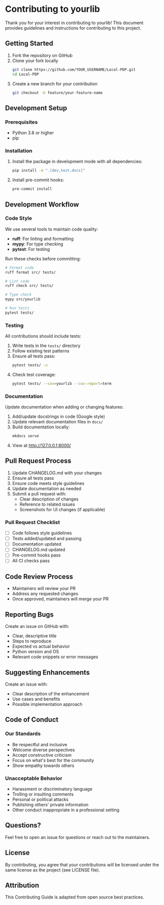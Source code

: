 # Contributing to yourlib

Thank you for your interest in contributing to yourlib! This document provides guidelines and instructions for contributing to this project.

## Getting Started

1. Fork the repository on GitHub
2. Clone your fork locally
   ```bash
   git clone https://github.com/YOUR_USERNAME/Local-PDP.git
   cd Local-PDP
   ```
3. Create a new branch for your contribution
   ```bash
   git checkout -b feature/your-feature-name
   ```

## Development Setup

### Prerequisites

- Python 3.8 or higher
- pip

### Installation

1. Install the package in development mode with all dependencies:
   ```bash
   pip install -e ".[dev,test,docs]"
   ```

2. Install pre-commit hooks:
   ```bash
   pre-commit install
   ```

## Development Workflow

### Code Style

We use several tools to maintain code quality:

- **ruff**: For linting and formatting
- **mypy**: For type checking
- **pytest**: For testing

Run these checks before committing:

```bash
# Format code
ruff format src/ tests/

# Lint code
ruff check src/ tests/

# Type check
mypy src/yourlib

# Run tests
pytest tests/
```

### Testing

All contributions should include tests:

1. Write tests in the `tests/` directory
2. Follow existing test patterns
3. Ensure all tests pass:
   ```bash
   pytest tests/ -v
   ```
4. Check test coverage:
   ```bash
   pytest tests/ --cov=yourlib --cov-report=term
   ```

### Documentation

Update documentation when adding or changing features:

1. Add/update docstrings in code (Google style)
2. Update relevant documentation files in `docs/`
3. Build documentation locally:
   ```bash
   mkdocs serve
   ```
4. View at http://127.0.0.1:8000/

## Pull Request Process

1. Update CHANGELOG.md with your changes
2. Ensure all tests pass
3. Ensure code meets style guidelines
4. Update documentation as needed
5. Submit a pull request with:
   - Clear description of changes
   - Reference to related issues
   - Screenshots for UI changes (if applicable)

### Pull Request Checklist

- [ ] Code follows style guidelines
- [ ] Tests added/updated and passing
- [ ] Documentation updated
- [ ] CHANGELOG.md updated
- [ ] Pre-commit hooks pass
- [ ] All CI checks pass

## Code Review Process

- Maintainers will review your PR
- Address any requested changes
- Once approved, maintainers will merge your PR

## Reporting Bugs

Create an issue on GitHub with:

- Clear, descriptive title
- Steps to reproduce
- Expected vs actual behavior
- Python version and OS
- Relevant code snippets or error messages

## Suggesting Enhancements

Create an issue with:

- Clear description of the enhancement
- Use cases and benefits
- Possible implementation approach

## Code of Conduct

### Our Standards

- Be respectful and inclusive
- Welcome diverse perspectives
- Accept constructive criticism
- Focus on what's best for the community
- Show empathy towards others

### Unacceptable Behavior

- Harassment or discriminatory language
- Trolling or insulting comments
- Personal or political attacks
- Publishing others' private information
- Other conduct inappropriate in a professional setting

## Questions?

Feel free to open an issue for questions or reach out to the maintainers.

## License

By contributing, you agree that your contributions will be licensed under the same license as the project (see LICENSE file).

## Attribution

This Contributing Guide is adapted from open source best practices.
